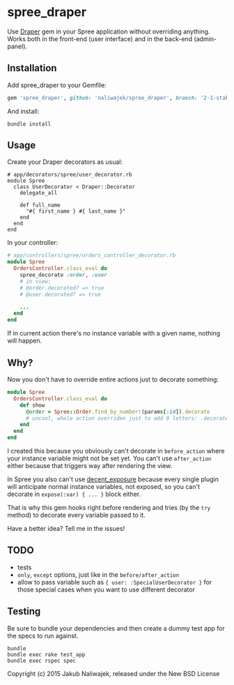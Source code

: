 spree_draper
============

Use [Draper](https://github.com/drapergem/draper) gem in your Spree application without overriding
anything. Works both in the front-end (user interface) and in the back-end (admin-panel).

Installation
------------

Add spree_draper to your Gemfile:

```ruby
gem 'spree_draper', github: 'naliwajek/spree_draper', branch: '2-1-stable'
```

And install:

```shell
bundle install
```

Usage
-----

Create your Draper decorators as usual:

```
# app/decorators/spree/user_decorator.rb
module Spree
  class UserDecorator < Draper::Decorator
    delegate_all

    def full_name
      "#{ first_name } #{ last_name }"
    end
  end
end
```

In your controller:

```ruby
# app/controllers/spree/orders_controller_decorator.rb
module Spree
  OrdersController.class_eval do
    spree_decorate :order, :user
    # in view:
    # @order.decorated? => true
    # @user.decorated? => true

    ...
  end
end
```

If in current action there's no instance variable with a given name, nothing
will happen.

Why?
----

Now you don't have to override entire actions just to decorate something:

```ruby
module Spree
  OrdersController.class_eval do
    def show
      @order = Spree::Order.find_by_number!(params[:id]).decorate
      # uncool, whole action overriden just to add 9 letters: .decorate
    end
  end
end
```

I created this because you obviously can't decorate in `before_action`
where your instance variable might not be set yet. You can't use
`after_action` either because that triggers way after rendering the view.

In Spree you also can't use
[decent_exposure](https://github.com/hashrocket/decent_exposure) because
every single plugin will anticipate normal instance variables, not exposed, so you can't decorate in `expose(:var) { ... }` block either.

That is why this gem hooks right before rendering and tries (by the
`try` method) to decorate every variable passed to it.

Have a better idea? Tell me in the issues!

TODO
----

- tests
- `only`, `except` options, just like in the `before/after_action`
- allow to pass variable such as `{ user: :SpecialUserDecorator }` for
  those special cases when you want to use different decorator

Testing
-------

Be sure to bundle your dependencies and then create a dummy test app for the specs to run against.

```shell
bundle
bundle exec rake test_app
bundle exec rspec spec
```

Copyright (c) 2015 Jakub Naliwajek, released under the New BSD License
